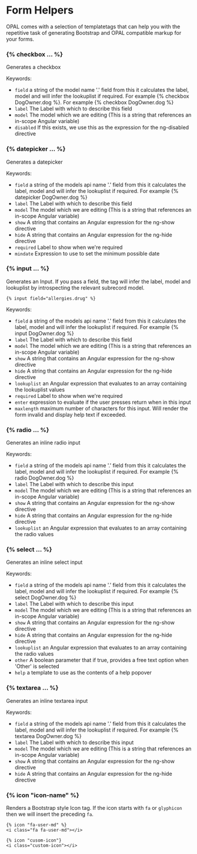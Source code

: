 # Form Helpers

OPAL comes with a selection of templatetags that can help you with the
repetitive task of generating Bootstrap and OPAL compatible markup for
your forms.


### {% checkbox ... %}

Generates a checkbox

Keywords:

* `field` a string of the model name '.' field from this it calculates the label, model and will infer the lookuplist if required. For example {% checkbox DogOwner.dog %}. For example {% checkbox DogOwner.dog %}
* `label` The Label with which to describe this field
* `model` The model which we are editing (This is a string that references an in-scope Angular variable)
* `disabled` If this exists, we use this as the expression for the ng-disabled directive

### {% datepicker ... %}

Generates a datepicker

Keywords:

* `field` a string of the models api name '.' field from this it calculates the label, model and will infer the lookuplist if required. For example {% datepicker DogOwner.dog %}
* `label` The Label with which to describe this field
* `model` The model which we are editing (This is a string that references an in-scope Angular variable)
* `show`  A string that contains an Angular expression for the ng-show directive
* `hide`  A string that contains an Angular expression for the ng-hide directive
* `required` Label to show when we're required
* `mindate` Expression to use to set the minimum possible date

### {% input ... %}

Generates an Input. If you pass a field, the tag will infer the label, model and lookuplist by introspecting the relevant subrecord model.

    {% input field="allergies.drug" %}

Keywords:

* `field` a string of the models api name '.' field from this it calculates the label, model and will infer the lookuplist if required. For example {% input DogOwner.dog %}
* `label` The Label with which to describe this field
* `model` The model which we are editing (This is a string that references an in-scope Angular variable)
* `show`  A string that contains an Angular expression for the ng-show directive
* `hide`  A string that contains an Angular expression for the ng-hide directive
* `lookuplist` an Angular expression that evaluates to an array containing the lookuplist values
* `required` Label to show when we're required
* `enter` expression to evaluate if the user presses return when in this input
* `maxlength` maximum number of characters for this input. Will render the form invalid and display help text if exceeded.

### {% radio ... %}

Generates an inline radio input

Keywords:

* `field` a string of the models api name '.' field from this it calculates the label, model and will infer the lookuplist if required. For example {% radio DogOwner.dog %}
* `label` The Label with which to describe this input
* `model` The model which we are editing (This is a string that references an in-scope Angular variable)
* `show`  A string that contains an Angular expression for the ng-show directive
* `hide`  A string that contains an Angular expression for the ng-hide directive
* `lookuplist` an Angular expression that evaluates to an array containing the radio values

### {% select ... %}

Generates an inline select input

Keywords:

* `field` a string of the models api name '.' field from this it calculates the label, model and will infer the lookuplist if required. For example {% select DogOwner.dog %}
* `label` The Label with which to describe this input
* `model` The model which we are editing (This is a string that references an in-scope Angular variable)
* `show`  A string that contains an Angular expression for the ng-show directive
* `hide`  A string that contains an Angular expression for the ng-hide directive
* `lookuplist` an Angular expression that evaluates to an array containing the radio values
* `other` A boolean parameter that if true, provides a free text option when 'Other' is selected
* `help` a template to use as the contents of a help popover

### {% textarea ... %}

Generates an inline textarea input

Keywords:

* `field` a string of the models api name '.' field from this it calculates the label, model and will infer the lookuplist if required. For example {% textarea DogOwner.dog %}
* `label` The Label with which to describe this input
* `model` The model which we are editing (This is a string that references an in-scope Angular variable)
* `show`  A string that contains an Angular expression for the ng-show directive
* `hide`  A string that contains an Angular expression for the ng-hide directive


### {% icon "icon-name" %}

Renders a Bootstrap style Icon tag.
If the icon starts with `fa` or `glyphicon` then we will insert the preceding `fa`.

    {% icon "fa-user-md" %}
    <i class="fa fa-user-md"></i>

    {% icon "cusom-icon"}
    <i class="custom-icon"></i>
